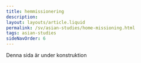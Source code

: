 ```yaml
---
title: hemmissionering
description:
layout: layouts/article.liquid
permalink: /sv/asian-studies/home-missioning.html
tags: asian-studies
sideNavOrder: 6
---
```


Denna sida är under konstruktion